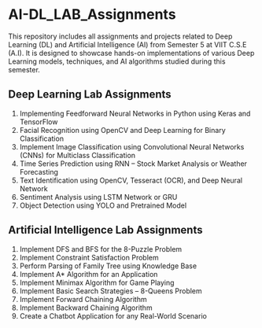# AI-DL_LAB_Assignments

This repository includes all assignments and projects related to Deep Learning (DL) and Artificial Intelligence (AI) from Semester 5 at VIIT C.S.E (A.I). It is designed to showcase hands-on implementations of various Deep Learning models, techniques, and AI algorithms studied during this semester.

## Deep Learning Lab Assignments

1. Implementing Feedforward Neural Networks in Python using Keras and TensorFlow
2. Facial Recognition using OpenCV and Deep Learning for Binary Classification
3. Implement Image Classification using Convolutional Neural Networks (CNNs) for Multiclass Classification
4. Time Series Prediction using RNN – Stock Market Analysis or Weather Forecasting
5. Text Identification using OpenCV, Tesseract (OCR), and Deep Neural Network
6. Sentiment Analysis using LSTM Network or GRU
7. Object Detection using YOLO and Pretrained Model

## Artificial Intelligence Lab Assignments

1. Implement DFS and BFS for the 8-Puzzle Problem
2. Implement Constraint Satisfaction Problem
3. Perform Parsing of Family Tree using Knowledge Base
4. Implement A* Algorithm for an Application
5. Implement Minimax Algorithm for Game Playing
6. Implement Basic Search Strategies – 8-Queens Problem
7. Implement Forward Chaining Algorithm
8. Implement Backward Chaining Algorithm
9. Create a Chatbot Application for any Real-World Scenario


